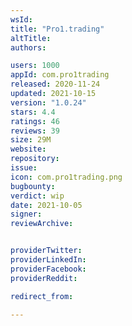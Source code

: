 ```yaml
---
wsId: 
title: "Pro1.trading"
altTitle: 
authors:

users: 1000
appId: com.pro1trading
released: 2020-11-24
updated: 2021-10-15
version: "1.0.24"
stars: 4.4
ratings: 46
reviews: 39
size: 29M
website: 
repository: 
issue: 
icon: com.pro1trading.png
bugbounty: 
verdict: wip
date: 2021-10-05
signer: 
reviewArchive:


providerTwitter: 
providerLinkedIn: 
providerFacebook: 
providerReddit: 

redirect_from:

---
```




